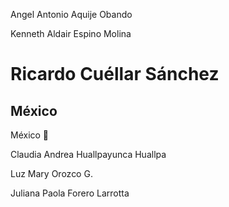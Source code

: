 Angel Antonio Aquije Obando

Kenneth Aldair Espino Molina

# Ricardo Cuéllar Sánchez
## México
México 🌮

Claudia Andrea Huallpayunca Huallpa

Luz Mary Orozco G.

Juliana Paola Forero Larrotta
